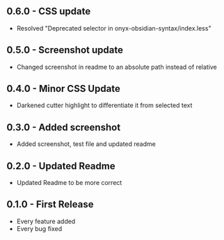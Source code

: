 ## 0.6.0 - CSS update
* Resolved "Deprecated selector in onyx-obsidian-syntax/index.less"

## 0.5.0 - Screenshot update
* Changed screenshot in readme to an absolute path instead of relative

## 0.4.0 - Minor CSS Update
* Darkened cutter highlight to differentiate it from selected text

## 0.3.0 - Added screenshot
* Added screenshot, test file and updated readme

## 0.2.0 - Updated Readme
* Updated Readme to be more correct

## 0.1.0 - First Release
* Every feature added
* Every bug fixed

